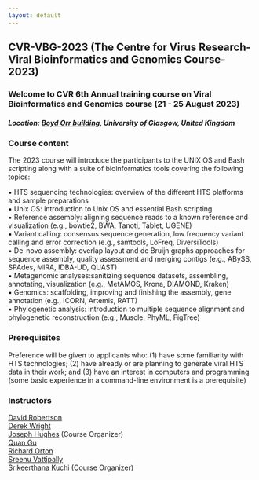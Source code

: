 ```yaml
---
layout: default
---
```


## CVR-VBG-2023 (The Centre for Virus Research-Viral Bioinformatics and Genomics Course-2023)

### **Welcome to CVR 6th Annual training course on Viral Bioinformatics and Genomics course (21 - 25 August 2023)**
##### **Location: [Boyd Orr building](https://goo.gl/maps/MxN5UhB9ukpgx3sB7), University of Glasgow, United Kingdom**

### Course content

The 2023 course will introduce the participants to the UNIX OS and Bash scripting along with a suite of bioinformatics tools covering the following topics: 

▪ HTS sequencing technologies: overview of the different HTS platforms and sample preparations \
▪ Unix OS: introduction to Unix OS and essential Bash scripting \
▪ Reference assembly: aligning sequence reads to a known reference and visualization (e.g., bowtie2, BWA, Tanoti, Tablet, UGENE) \
▪ Variant calling: consensus sequence generation, low frequency variant calling and error correction (e.g., samtools, LoFreq, DiversiTools) \
▪ De-novo assembly: overlap layout and de Bruijn graphs approaches for sequence assembly, quality assessment and merging contigs (e.g., ABySS, SPAdes, MIRA, IDBA-UD, QUAST) \
▪ Metagenomic analyses:sanitizing sequence datasets, assembling, annotating, visualization (e.g., MetAMOS, Krona, DIAMOND, Kraken) \
▪ Genomics: scaffolding, improving and finishing the assembly, gene annotation (e.g., ICORN, Artemis, RATT) \
▪ Phylogenetic analysis: introduction to multiple sequence alignment and phylogenetic reconstruction (e.g., Muscle, PhyML, FigTree) 


### Prerequisites
Preference will be given to applicants who: (1) have some familiarity with HTS technologies; (2) have already or are planning to generate viral HTS data in their work; and (3) have an interest in computers and programming (some basic experience in a command-line environment is a prerequisite)

### Instructors

[David Robertson](https://www.gla.ac.uk/schools/infectionimmunity/staff/davidrobertson/) \
[Derek Wright](https://www.gla.ac.uk/schools/infectionimmunity/staff/derekwright/) \
[Joseph Hughes](https://www.gla.ac.uk/schools/infectionimmunity/staff/josephhughes/) (Course Organizer) \
[Quan Gu](https://www.gla.ac.uk/schools/infectionimmunity/staff/quangu/) \
[Richard Orton](https://www.gla.ac.uk/schools/infectionimmunity/staff/richardorton/) \
[Sreenu Vattipally](https://www.gla.ac.uk/schools/infectionimmunity/staff/sreenuvattipally/) \
[Srikeerthana Kuchi](https://www.gla.ac.uk/schools/infectionimmunity/staff/srikeerthanakuchi/) (Course Organizer)





